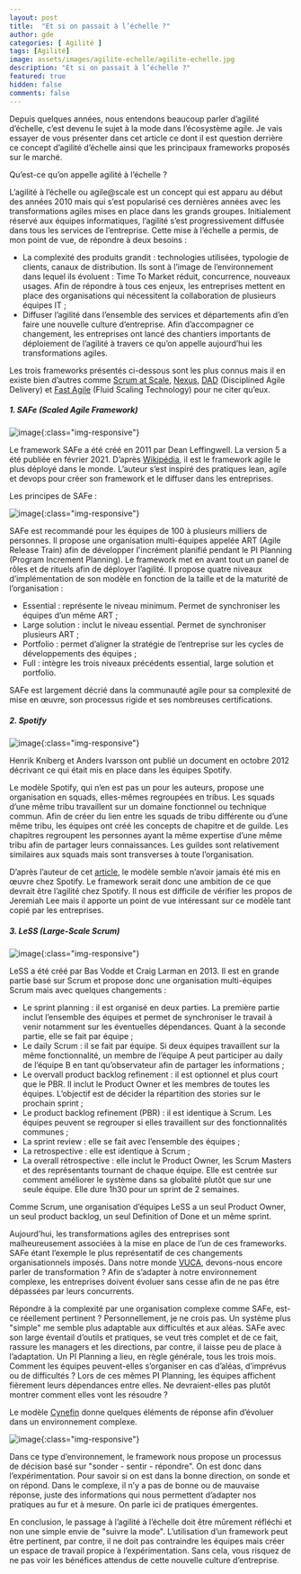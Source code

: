 ```yaml
---
layout: post
title:  "Et si on passait à l’échelle ?"
author: gde
categories: [ Agilité ]
tags: [Agilité]
image: assets/images/agilite-echelle/agilite-echelle.jpg
description: "Et si on passait à l’échelle ?"
featured: true
hidden: false
comments: false
---
```


Depuis quelques années, nous entendons beaucoup parler d’agilité d’échelle, c’est devenu le sujet à la mode dans l’écosystème agile.
Je vais essayer de vous présenter dans cet article ce dont il est question derrière ce concept d’agilité d’échelle ainsi que les principaux frameworks proposés sur le marché.

Qu’est-ce qu’on appelle agilité à l’échelle ? 

L’agilité à l’échelle ou agile@scale est un concept qui est apparu au début des années 2010 mais qui s’est popularisé ces dernières années avec les transformations agiles mises en place dans les grands groupes.
Initialement réservé aux équipes informatiques, l’agilité s’est progressivement diffusée dans tous les services de l’entreprise. Cette mise à l’échelle a permis, de mon point de vue, de répondre à deux besoins :
- La complexité des produits grandit : technologies utilisées, typologie de clients, canaux de distribution. Ils sont à l’image de l’environnement dans lequel ils évoluent : Time To Market réduit, concurrence, nouveaux usages. Afin de répondre à tous ces enjeux, les entreprises mettent en place des organisations qui nécessitent la collaboration de plusieurs équipes IT ;
- Diffuser l’agilité dans l’ensemble des services et départements afin d’en faire une nouvelle culture d’entreprise.
Afin d’accompagner ce changement, les entreprises ont lancé des chantiers importants de déploiement de l’agilité à travers ce qu’on appelle aujourd’hui les transformations agiles.

Les trois frameworks présentés ci-dessous sont les plus connus mais il en existe bien d’autres comme [Scrum at Scale](https://www.scrumatscale.com/), [Nexus](https://www.scrum.org/resources/scaling-scrum), [DAD](https://www.pmi.org/disciplined-agile/process/introduction-to-dad) (Disciplined Agile Delivery) et [Fast Agile](https://www.fastagile.io/) (Fluid Scaling Technology) pour ne citer qu’eux.

##### 1. SAFe (Scaled Agile Framework)

![image](/assets/images/agilite-echelle/safe.png){:class="img-responsive"}

Le framework SAFe a été créé en 2011 par Dean Leffingwell. La version 5 a été publiée en février 2021. D’après [Wikipédia](https://fr.wikipedia.org/wiki/Scaled_agile_framework#Adoption_et_limites), il est le framework agile le plus déployé dans le monde. L’auteur s’est inspiré des pratiques lean, agile et devops pour créer son framework et le diffuser dans les entreprises.

Les principes de SAFe :

![image](/assets/images/agilite-echelle/principes-safe.png){:class="img-responsive"}

SAFe est recommandé pour les équipes de 100 à plusieurs milliers de personnes.
Il propose une organisation multi-équipes appelée ART (Agile Release Train) afin de développer l'incrément planifié pendant le PI Planning (Program Increment Planning).
Le framework met en avant tout un panel de rôles et de rituels afin de déployer l’agilité. Il propose quatre niveaux d’implémentation de son modèle en fonction de la taille et de la maturité de l’organisation :
- Essential : représente le niveau minimum. Permet de synchroniser les équipes d’un même ART ;
- Large solution : inclut le niveau essential. Permet de synchroniser plusieurs ART ;
- Portfolio : permet d’aligner la stratégie de l’entreprise sur les cycles de développements des équipes ;
- Full : intègre les trois niveaux précédents essential, large solution et portfolio.

SAFe est largement décrié dans la communauté agile pour sa complexité de mise en œuvre, son processus rigide et ses nombreuses certifications.

##### 2. Spotify

![image](/assets/images/agilite-echelle/spotify.png){:class="img-responsive"}

Henrik Kniberg et Anders Ivarsson ont publié un document en octobre 2012 décrivant ce qui était mis en place dans les équipes Spotify.

Le modèle Spotify, qui n’en est pas un pour les auteurs, propose une organisation en squads, elles-mêmes regroupées en tribus. Les squads d’une même tribu travaillent sur un domaine fonctionnel ou technique commun.
Afin de créer du lien entre les squads de tribu différente ou d’une même tribu, les équipes ont créé les concepts de chapitre et de guilde. Les chapitres regroupent les personnes ayant la même expertise d’une même tribu afin de partager leurs connaissances. Les guildes sont relativement similaires aux squads mais sont transverses à toute l’organisation.

D’après l’auteur de cet [article](https://www.jeremiahlee.com/posts/failed-squad-goals/), le modèle semble n’avoir jamais été mis en œuvre chez Spotify. Le framework serait donc une ambition de ce que devrait être l’agilité chez Spotify. Il nous est difficile de vérifier les propos de Jeremiah Lee mais il apporte un point de vue intéressant sur ce modèle tant copié par les entreprises.

##### 3. LeSS (Large-Scale Scrum)

![image](/assets/images/agilite-echelle/less.png){:class="img-responsive"}

LeSS a été créé par Bas Vodde et Craig Larman en 2013. Il est en grande partie basé sur Scrum et propose donc une organisation multi-équipes Scrum mais avec quelques changements :
- Le sprint planning : il est organisé en deux parties. La première partie inclut l’ensemble des équipes et permet de synchroniser le travail à venir notamment sur les éventuelles dépendances. Quant à la seconde partie, elle se fait par équipe ;
- Le daily Scrum : il se fait par équipe. Si deux équipes travaillent sur la même fonctionnalité, un membre de l’équipe A peut participer au daily de l’équipe B en tant qu’observateur afin de partager les informations ;
- Le overvall product backlog refinement : il est optionnel et plus court que le PBR. Il inclut le Product Owner et les membres de toutes les équipes. L’objectif est de décider la répartition des stories sur le prochain sprint ;
- Le product backlog refinement (PBR) : il est identique à Scrum. Les équipes peuvent se regrouper si elles travaillent sur des fonctionnalités communes ;
- La sprint review : elle se fait avec l’ensemble des équipes ;
- La retrospective : elle est identique à Scrum ;
- La overall rétrospective : elle inclut le Product Owner, les Scrum Masters et des représentants tournant de chaque équipe. Elle est centrée sur comment améliorer le système dans sa globalité plutôt que sur une seule équipe. Elle dure 1h30 pour un sprint de 2 semaines.

Comme Scrum, une organisation d’équipes LeSS a un seul Product Owner, un seul product backlog, un seul Definition of Done et un même sprint.

Aujourd’hui, les transformations agiles des entreprises sont malheureusement associées à la mise en place de l’un de ces frameworks. SAFe étant l’exemple le plus représentatif de ces changements organisationnels imposés.
Dans notre monde [VUCA](https://en.wikipedia.org/wiki/Volatility,_uncertainty,_complexity_and_ambiguity), devons-nous encore parler de transformation ? Afin de s’adapter à notre environnement complexe, les entreprises doivent évoluer sans cesse afin de ne pas être dépassées par leurs concurrents.

Répondre à la complexité par une organisation complexe comme SAFe, est-ce réellement pertinent ? Personnellement, je ne crois pas. Un système plus "simple" me semble plus adaptable aux difficultés et aux aléas.
SAFe avec son large éventail d’outils et pratiques, se veut très complet et de ce fait, rassure les managers et les directions, par contre, il laisse peu de place à l’adaptation. Un PI Planning a lieu, en règle générale, tous les trois mois. Comment les équipes peuvent-elles s’organiser en cas d’aléas, d’imprévus ou de difficultés ? Lors de ces mêmes PI Planning, les équipes affichent fièrement leurs dépendances entre elles. Ne devraient-elles pas plutôt montrer comment elles vont les résoudre ?

Le modèle [Cynefin](https://en.wikipedia.org/wiki/Cynefin_framework) donne quelques éléments de réponse afin d’évoluer dans un environnement complexe.

![image](/assets/images/agilite-echelle/cynefin.png){:class="img-responsive"}

Dans ce type d’environnement, le framework nous propose un processus de décision basé sur "sonder - sentir - répondre". On est donc dans l’expérimentation. Pour savoir si on est dans la bonne direction, on sonde et on répond. Dans le complexe, il n’y a pas de bonne ou de mauvaise réponse, juste des informations qui nous permettent d’adapter nos pratiques au fur et à mesure. On parle ici de pratiques émergentes.

En conclusion, le passage à l’agilité à l’échelle doit être mûrement réfléchi et non une simple envie de "suivre la mode". L’utilisation d’un framework peut être pertinent, par contre, il ne doit pas contraindre les équipes mais créer un espace de travail propice à l’expérimentation. Sans cela, vous risquez de ne pas voir les bénéfices attendus de cette nouvelle culture d’entreprise.

